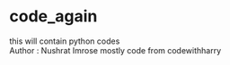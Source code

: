 # code_again
this will contain python codes
<br>
Author : Nushrat Imrose
mostly code from codewithharry
